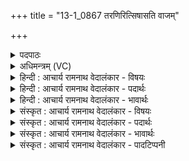 +++
title = "13-1_0867 तरणिरित्सिषासति वाजम्"

+++
<details><summary>पदपाठः</summary>

त꣣र꣡णिः꣢। इत्। सि꣣षासति। वा꣡ज꣢꣯म्। पु꣡र꣢꣯न्ध्या। पु꣡र꣢꣯म्। ध्या꣣। युजा꣢। आ। वः꣣। इ꣡न्द्र꣢꣯म्। पु꣣रुहू꣢तम्। पु꣣रु। हू꣢तम्। न꣣मे। गिरा꣢। ने꣣मि꣢म्। त꣡ष्टा꣢꣯। इ꣣व। सुद्रु꣡व꣢꣯म्। सु꣣। द्रु꣡व꣢꣯म्। ८६७।
</details>

<details><summary>अधिमन्त्रम् (VC)</summary>

- इन्द्रः
- वसिष्ठो मैत्रावरुणिः
- प्रगाथः(विषमा बृहती, समा सतोबृहती)
- मध्यमः
</details>

<details><summary>हिन्दी : आचार्य रामनाथ वेदालंकार - विषयः</summary>

प्रथम ऋचा पूर्वार्चिक में २३८ क्रमाङ्क पर परमेश्वर और राजा के विषय में व्याख्यात की जा चुकी है। यहाँ धनदाता की प्रशंसा है।
</details>

<details><summary>हिन्दी : आचार्य रामनाथ वेदालंकार - पदार्थः</summary>

पदार्थान्वयभाषाः -  (तरणिः इत्) आपत्ति में पड़े हुओं को दुःखों से तराने की इच्छावाला मनुष्य ही (युजा) सहायकभूत, (पुरन्ध्या) बहुतों का धारण करनेवाली सहानुभूतिपूर्ण बुद्धि से (वाजम्) धन (सिषासति) दूसरों को देना चाहता है। इसलिए मैं (पुरुहूतम्) बहुतों से पुकारे जानेवाले (वः) तुम्हारे (इन्द्रम्) धनिक वर्ग को (गिरा) वाणी से, उपदेश के द्वारा (आनमे) झुकाता हूँ, अर्थात् गरीबों को धन देने के लिए प्रवृत्त करता हूँ, (तष्टा इव) जैसे शिल्पी (नेमिम्) रथ के पहिए की परिधि को (सुद्रुवम्) सुचारू रूप से घूमने योग्य बनाता है ॥१॥ यहाँ उपामलङ्कार है ॥१॥
</details>

<details><summary>हिन्दी : आचार्य रामनाथ वेदालंकार - भावार्थः</summary>

भावार्थभाषाः -  मनुष्यों को चाहिए कि ईश्वरोपासना के साथ धनादि के दान द्वारा दीनों की सहायता भी करें ॥१॥
</details>

<details><summary>संस्कृत : आचार्य रामनाथ वेदालंकार - विषयः</summary>

तत्र प्रथमा ऋक् पूर्वार्चिके २३८ क्रमाङ्के परमेश्वरनृपत्योर्विषये व्याख्यातपूर्वा। अत्र धनदः प्रशस्यते।
</details>

<details><summary>संस्कृत : आचार्य रामनाथ वेदालंकार - पदार्थः</summary>

पदार्थान्वयभाषाः -  (तरणिः इत्) आपद्गतान् दुःखेभ्यः तारयितुकाम एव जनः (युजा) सहायभूतया (पुरन्ध्या) बहुधारिकया सहानुभूतिपूर्णया धिया (वाजम्) धनम् (सिषासति) अन्येभ्यो दातुमिच्छति। [सनितुं दातुमिच्छतीति सिषासति। षणु दाने सन्नन्तं रूपम्।] अतोऽहम् (पुरुहूतम्) बहुभिराहूतम् (वः) युष्माकम् (इन्द्रम्) धनिकं जनम् (गिरा) वाचा (आनमे) आनमये, निर्धनेभ्यो धनं दातुम् सुप्रवर्तये, (तष्टा इव) शिल्पकारो यथा (नेमिम्) रथचक्रवलयम् (सुद्रुवम्) सुप्रवर्तनयोग्यां करोति तद्वत्। [सुष्ठु द्रवतीति सुद्रुः तां सुद्रुवम्] ॥१॥२ अत्रोपमालङ्कारः ॥१॥
</details>

<details><summary>संस्कृत : आचार्य रामनाथ वेदालंकार - भावार्थः</summary>

भावार्थभाषाः -  मनुष्यैरीश्वरोपासनया सह धनादिदानेन दीनानां साहाय्यमपि विधेयम् ॥१॥
</details>

<details><summary>संस्कृत : आचार्य रामनाथ वेदालंकार - पादटिप्पनी</summary>

टिप्पणी:   १. ऋ० ७।३२।२०, ‘सुद्रुवम्’ इत्यत्र ‘सुद्र्व॑म्’ इति पाठः। साम० २३८। २. ऋग्भाष्ये दयानन्दर्षिर्मन्त्रमिमं राजप्रजाजनाः परस्परं कथं वर्तेरन्निति विषये व्याख्यातवान्।
</details>